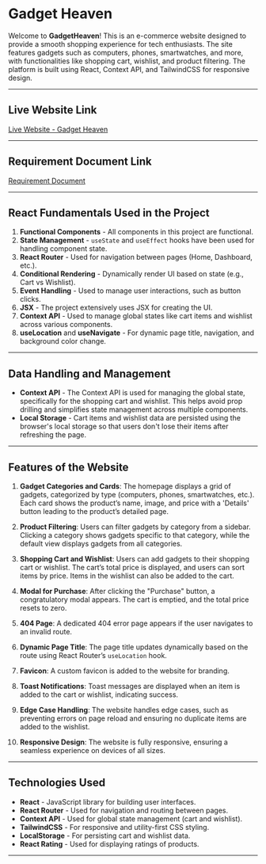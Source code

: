 # Gadget Heaven

Welcome to **GadgetHeaven**! This is an e-commerce website designed to provide a smooth shopping experience for tech enthusiasts. The site features gadgets such as computers, phones, smartwatches, and more, with functionalities like shopping cart, wishlist, and product filtering. The platform is built using React, Context API, and TailwindCSS for responsive design.

---

## Live Website Link

[Live Website - Gadget Heaven](https://gadget-heaven-by-zabir.netlify.app/)

---

## Requirement Document Link

[Requirement Document](/Batch-10_Assignment-08.pdf)

---

## React Fundamentals Used in the Project

1. **Functional Components** - All components in this project are functional.
2. **State Management** - `useState` and `useEffect` hooks have been used for handling component state.
3. **React Router** - Used for navigation between pages (Home, Dashboard, etc.).
4. **Conditional Rendering** - Dynamically render UI based on state (e.g., Cart vs Wishlist).
5. **Event Handling** - Used to manage user interactions, such as button clicks.
6. **JSX** - The project extensively uses JSX for creating the UI.
7. **Context API** - Used to manage global states like cart items and wishlist across various components.
8. **useLocation** and **useNavigate** - For dynamic page title, navigation, and background color change.

---

## Data Handling and Management

- **Context API** - The Context API is used for managing the global state, specifically for the shopping cart and wishlist. This helps avoid prop drilling and simplifies state management across multiple components.
- **Local Storage** - Cart items and wishlist data are persisted using the browser's local storage so that users don't lose their items after refreshing the page.

---

## Features of the Website

1. **Gadget Categories and Cards**: The homepage displays a grid of gadgets, categorized by type (computers, phones, smartwatches, etc.). Each card shows the product’s name, image, and price with a 'Details' button leading to the product’s detailed page.

2. **Product Filtering**: Users can filter gadgets by category from a sidebar. Clicking a category shows gadgets specific to that category, while the default view displays gadgets from all categories.

3. **Shopping Cart and Wishlist**: Users can add gadgets to their shopping cart or wishlist. The cart’s total price is displayed, and users can sort items by price. Items in the wishlist can also be added to the cart.

4. **Modal for Purchase**: After clicking the "Purchase" button, a congratulatory modal appears. The cart is emptied, and the total price resets to zero.

5. **404 Page**: A dedicated 404 error page appears if the user navigates to an invalid route.

6. **Dynamic Page Title**: The page title updates dynamically based on the route using React Router’s `useLocation` hook.

7. **Favicon**: A custom favicon is added to the website for branding.

8. **Toast Notifications**: Toast messages are displayed when an item is added to the cart or wishlist, indicating success.
9. **Edge Case Handling**: The website handles edge cases, such as preventing errors on page reload and ensuring no duplicate items are added to the wishlist.
10. **Responsive Design**: The website is fully responsive, ensuring a seamless experience on devices of all sizes.

---

## Technologies Used

- **React** - JavaScript library for building user interfaces.
- **React Router** - Used for navigation and routing between pages.
- **Context API** - Used for global state management (cart and wishlist).
- **TailwindCSS** - For responsive and utility-first CSS styling.
- **LocalStorage** - For persisting cart and wishlist data.
- **React Rating** - Used for displaying ratings of products.

---
